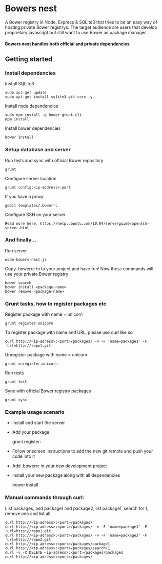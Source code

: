 
Bowers nest
===========
A Bower registry in Node, Express & SQLite3 that tries to be an easy way of hosting private Bower registrys.
The target audience are users that develop proprietary javascript but still want to use Bower as package manager.

#### Bowers nest handles both official and private dependencies

Getting started
---------------

### Install dependencies

Install SQLite3

	sudo apt-get update
    sudo apt-get install sqlite3 git-core -y

Install node dependencies

    sudo npm install -g bower grunt-cli
    npm install

Install bower dependencies

    bower install

### Setup database and server

Run tests and sync with official Bower repository

    grunt 
    
Configure server location
	
	grunt config:<ip-address>:port

If you have a proxy

    gedit templates/.bowerrc
	
Configure SSH on your server
	
	Read more here: https://help.ubuntu.com/10.04/serverguide/openssh-server.html

### And finally...

Run server

    node bowers-nest.js
    
Copy .bowerrc to to your project and have fun!
Now these commands will use your private Bower registry

    bower search
    bower install <package-name>
    bower remove <package-name>

### Grunt tasks, how to register packages etc

Register package with name = unicorn 

    grunt register:unicorn

To register package with name and URL, please use curl like so

	curl http://<ip-adress>:<port>/packages/ -v -F 'name=package1' -F 'url=http://repo1.git'

Unregister package with name = unicorn

    grunt unregister:unicorn
    
Run tests

	grunt test
	
Sync with official Bower registry packages

	grunt sync


### Example usage scenario

- Install and start the server

- Add your package

    grunt register:<my-package>

- Follow onscreen instructions to add the new git remote and push your code into it

- Add .bowerrc in your new development project

- Install your new package along with all dependencies

    bower install <my-package>


### Manual commands through curl:
List packages, add package1 and package2, list package1, search for 1, remove one and list all

    curl http://<ip-adress>:<port>/packages/
    curl http://<ip-adress>:<port>/packages/ -v -F 'name=package1' -F 'url=http://repo1.git'
    curl http://<ip-adress>:<port>/packages/ -v -F 'name=package2' -F 'url=http://repo2.git'
    curl http://<ip-adress>:<port>/packages/package1
    curl http://<ip-adress>:<port>/packages/search/1
    curl -v -X DELETE <ip-adress>:<port>/packages/package1
    curl http://<ip-adress>:<port>/packages/
